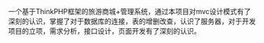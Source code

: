 一个基于ThinkPHP框架的旅游商城+管理系统，通过本项目对mvc设计模式有了深刻的认识，掌握了对于数据库的连接，表的增删改查，认识了服务器，对于开发项目的立项，需求分析，接口设计，页面开发有了深刻的认识。
